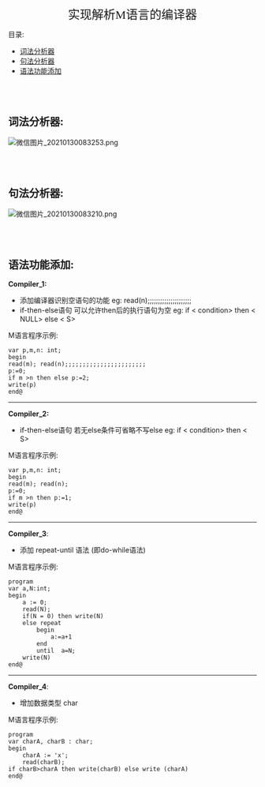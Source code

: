 <center> <font face="微软雅黑" size=5> 实现解析M语言的编译器  </font></center>

目录:

- [词法分析器](#词法分析器)
- [句法分析器](#句法分析器)
- [语法功能添加](#语法功能添加)





<br>
<br>



## 词法分析器:
![微信图片_20210130083253.png](http://ww1.sinaimg.cn/large/006P08lRly1gn5hf7q6svj30fe0n2abq.jpg)

<br><br>




## 句法分析器:



![微信图片_20210130083210.png](http://ww1.sinaimg.cn/large/006P08lRly1gn5iayd107j30rk0dxta5.jpg)

<br><br>




## 语法功能添加:



**Compiler_1:** 

- 添加编译器识别空语句的功能   eg: read(n);;;;;;;;;;;;;;;;;;;;;
-  if-then-else语句 可以允许then后的执行语句为空 eg: if < condition> then < NULL> else < S>



M语言程序示例: 

```mysql
var p,m,n: int;
begin
read(m); read(n);;;;;;;;;;;;;;;;;;;;;;;
p:=0;
if m >n then else p:=2;
write(p)
end@
```



-------



**Compiler_2:** 

- if-then-else语句 若无else条件可省略不写else  eg:  if < condition> then < S>



M语言程序示例: 

```mysql
var p,m,n: int;
begin
read(m); read(n);
p:=0;
if m >n then p:=1;
write(p)
end@
```



---------



**Compiler_3**:

- 添加 repeat-until 语法 (即do-while语法)



M语言程序示例: 

```mysql
program
var a,N:int;
begin
    a := 0;
    read(N);
    if(N = 0) then write(N)
    else repeat
        begin
            a:=a+1
        end
        until  a=N;
    write(N)
end@
```



--------



**Compiler_4**:

- 增加数据类型 char



M语言程序示例: 

```mysql
program
var charA, charB : char;
begin 
    charA := 'x';
    read(charB);
if charB>charA then write(charB) else write (charA)
end@
```

